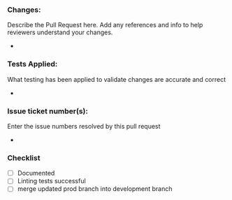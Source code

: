 ### Changes:
Describe the Pull Request here. Add any references and info to help reviewers understand your changes.
- <bullet point changes>

### Tests Applied:
What testing has been applied to validate changes are accurate and correct
- <any testing done>

### Issue ticket number(s):
Enter the issue numbers resolved by this pull request
- <ticket number>

### Checklist
- [ ] Documented
- [ ] Linting tests successful
- [ ] merge updated prod branch into development branch

